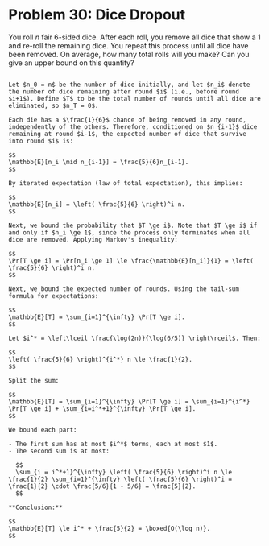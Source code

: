 # Problem 30: Dice Dropout

You roll $n$ fair 6-sided dice. After each roll, you remove all dice that show a $1$ and re-roll the remaining dice. You repeat this process until all dice have been removed. On average, how many total rolls will you make? Can you give an upper bound on this quantity?

````{dropdown} Click to show solution

Let $n_0 = n$ be the number of dice initially, and let $n_i$ denote the number of dice remaining after round $i$ (i.e., before round $i+1$). Define $T$ to be the total number of rounds until all dice are eliminated, so $n_T = 0$.

Each die has a $\frac{1}{6}$ chance of being removed in any round, independently of the others. Therefore, conditioned on $n_{i-1}$ dice remaining at round $i-1$, the expected number of dice that survive into round $i$ is:

$$
\mathbb{E}[n_i \mid n_{i-1}] = \frac{5}{6}n_{i-1}.
$$

By iterated expectation (law of total expectation), this implies:

$$
\mathbb{E}[n_i] = \left( \frac{5}{6} \right)^i n.
$$

Next, we bound the probability that $T \ge i$. Note that $T \ge i$ if and only if $n_i \ge 1$, since the process only terminates when all dice are removed. Applying Markov's inequality:

$$
\Pr[T \ge i] = \Pr[n_i \ge 1] \le \frac{\mathbb{E}[n_i]}{1} = \left( \frac{5}{6} \right)^i n.
$$

Next, we bound the expected number of rounds. Using the tail-sum formula for expectations:

$$
\mathbb{E}[T] = \sum_{i=1}^{\infty} \Pr[T \ge i].
$$

Let $i^* = \left\lceil \frac{\log(2n)}{\log(6/5)} \right\rceil$. Then:

$$
\left( \frac{5}{6} \right)^{i^*} n \le \frac{1}{2}.
$$

Split the sum:

$$
\mathbb{E}[T] = \sum_{i=1}^{\infty} \Pr[T \ge i] = \sum_{i=1}^{i^*} \Pr[T \ge i] + \sum_{i=i^*+1}^{\infty} \Pr[T \ge i].
$$

We bound each part:

- The first sum has at most $i^*$ terms, each at most $1$.
- The second sum is at most:

  $$
  \sum_{i = i^*+1}^{\infty} \left( \frac{5}{6} \right)^i n \le \frac{1}{2} \sum_{i=1}^{\infty} \left( \frac{5}{6} \right)^i = \frac{1}{2} \cdot \frac{5/6}{1 - 5/6} = \frac{5}{2}.
  $$

**Conclusion:**

$$
\mathbb{E}[T] \le i^* + \frac{5}{2} = \boxed{O(\log n)}.
$$

````
